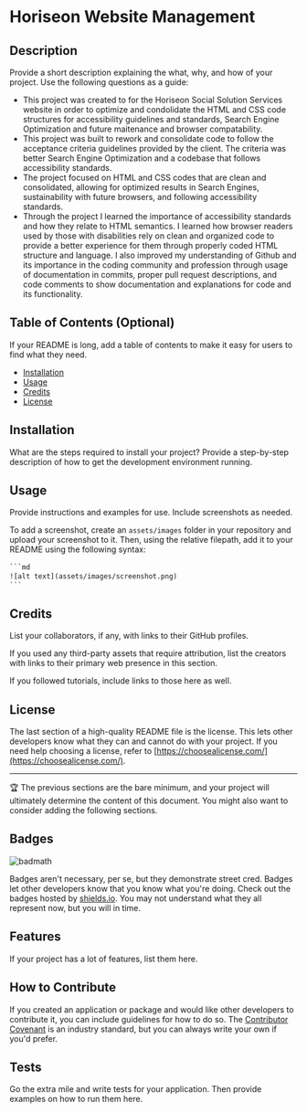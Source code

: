 # Horiseon Website Management

## Description

Provide a short description explaining the what, why, and how of your project. Use the following questions as a guide:

- This project was created to for the Horiseon Social Solution Services website in order to optimize and condolidate the HTML and CSS code structures for accessibility guidelines and standards, Search Engine Optimization and future maitenance and browser compatability. 
- This project was built to rework and consolidate code to follow the acceptance criteria guidelines provided by the client.  The criteria was better Search Engine Optimization and a codebase that follows accessibility standards.
- The project focused on HTML and CSS codes that are clean and consolidated, allowing for optimized results in Search Engines, sustainability with future browsers, and following accessibility standards.
- Through the project I learned the importance of accessibility standards and how they relate to HTML semantics.  I learned how browser readers used by those with disabilities rely on clean and organized code to provide a better experience for them through properly coded HTML structure and language. I also improved my understanding of Github and its importance in the coding community and profession through usage of documentation in commits, proper pull request descriptions, and code comments to show documentation and explanations for code and its functionality. 

## Table of Contents (Optional)

If your README is long, add a table of contents to make it easy for users to find what they need.

- [Installation](#installation)
- [Usage](#usage)
- [Credits](#credits)
- [License](#license)

## Installation

What are the steps required to install your project? Provide a step-by-step description of how to get the development environment running.

## Usage

Provide instructions and examples for use. Include screenshots as needed.

To add a screenshot, create an `assets/images` folder in your repository and upload your screenshot to it. Then, using the relative filepath, add it to your README using the following syntax:

    ```md
    ![alt text](assets/images/screenshot.png)
    ```

## Credits

List your collaborators, if any, with links to their GitHub profiles.

If you used any third-party assets that require attribution, list the creators with links to their primary web presence in this section.

If you followed tutorials, include links to those here as well.

## License

The last section of a high-quality README file is the license. This lets other developers know what they can and cannot do with your project. If you need help choosing a license, refer to [https://choosealicense.com/](https://choosealicense.com/).

---

🏆 The previous sections are the bare minimum, and your project will ultimately determine the content of this document. You might also want to consider adding the following sections.

## Badges

![badmath](https://img.shields.io/github/languages/top/lernantino/badmath)

Badges aren't necessary, per se, but they demonstrate street cred. Badges let other developers know that you know what you're doing. Check out the badges hosted by [shields.io](https://shields.io/). You may not understand what they all represent now, but you will in time.

## Features

If your project has a lot of features, list them here.

## How to Contribute

If you created an application or package and would like other developers to contribute it, you can include guidelines for how to do so. The [Contributor Covenant](https://www.contributor-covenant.org/) is an industry standard, but you can always write your own if you'd prefer.

## Tests

Go the extra mile and write tests for your application. Then provide examples on how to run them here.